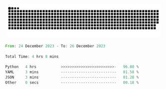<picture>
  <source media="(prefers-color-scheme: dark)" srcset="https://raw.githubusercontent.com/platane/platane/output/github-contribution-grid-snake-dark.svg">
  <img alt="github contribution grid snake animation" src="https://raw.githubusercontent.com/platane/platane/output/github-contribution-grid-snake.svg">
</picture>

<!--START_SECTION:waka-->

```rust
From: 24 December 2023 - To: 26 December 2023

Total Time: 4 hrs 8 mins

Python   4 hrs           >>>>>>>>>>>>>>>>>>>>>>>>-   96.80 %
YAML     3 mins          -------------------------   01.58 %
JSON     3 mins          -------------------------   01.28 %
Other    0 secs          -------------------------   00.18 %
```

<!--END_SECTION:waka-->
